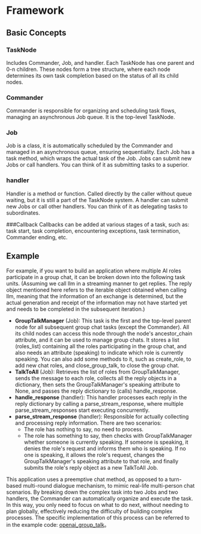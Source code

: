 # Framework

## Basic Concepts

### TaskNode
Includes Commander, Job, and handler. Each TaskNode has one parent and 0-n children.
These nodes form a tree structure, where each node determines its own task completion based on the status of all its child nodes.

### Commander
Commander is responsible for organizing and scheduling task flows, managing an asynchronous Job queue. It is the top-level TaskNode.

### Job
Job is a class, it is automatically scheduled by the Commander and managed in an asynchronous queue, ensuring sequentiality.
Each Job has a task method, which wraps the actual task of the Job. Jobs can submit new Jobs or call handlers.
You can think of it as submitting tasks to a superior.

### handler
Handler is a method or function. Called directly by the caller without queue waiting, but it is still a part of the TaskNode system.
A handler can submit new Jobs or call other handlers.
You can think of it as delegating tasks to subordinates.

###Callback
Callbacks can be added at various stages of a task, such as: task start, task completion, encountering exceptions, task termination, Commander ending, etc.


## Example

For example, if you want to build an application where multiple AI roles participate in a group chat, it can be broken down into the following task units. (Assuming we call llm in a streaming manner to get replies. The reply object mentioned here refers to the iterable object obtained when calling llm, meaning that the information of an exchange is determined, but the actual generation and receipt of the information may not have started yet and needs to be completed in the subsequent iteration.)
- **GroupTalkManager** (Job): This task is the first and the top-level parent node for all subsequent group chat tasks (except the Commander). All its child nodes can access this node through the node's ancestor_chain attribute, and it can be used to manage group chats. It stores a list (roles_list) containing all the roles participating in the group chat, and also needs an attribute (speaking) to indicate which role is currently speaking. You can also add some methods to it, such as create_role, to add new chat roles, and close_group_talk, to close the group chat.
- **TalkToAll** (Job): Retrieves the list of roles from GroupTalkManager, sends the message to each role, collects all the reply objects in a dictionary, then sets the GroupTalkManager's speaking attribute to None, and passes the reply dictionary to (calls) handle_response.
- **handle_response** (handler): This handler processes each reply in the reply dictionary by calling a parse_stream_response, where multiple parse_stream_responses start executing concurrently.
- **parse_stream_response** (handler): Responsible for actually collecting and processing reply information. There are two scenarios:
  - The role has nothing to say, no need to process.
  - The role has something to say, then checks with GroupTalkManager whether someone is currently speaking. If someone is speaking, it denies the role's request and informs them who is speaking. If no one is speaking, it allows the role's request, changes the GroupTalkManager's speaking attribute to that role, and finally submits the role's reply object as a new TalkToAll Job.

This application uses a preemptive chat method, as opposed to a turn-based multi-round dialogue mechanism, to mimic real-life multi-person chat scenarios. By breaking down the complex task into two Jobs and two handlers, the Commander can automatically organize and execute the task. In this way, you only need to focus on what to do next, without needing to plan globally, effectively reducing the difficulty of building complex processes.
The specific implementation of this process can be referred to in the example code: [openai_group_talk](examples/openai_group_talk.py)。
